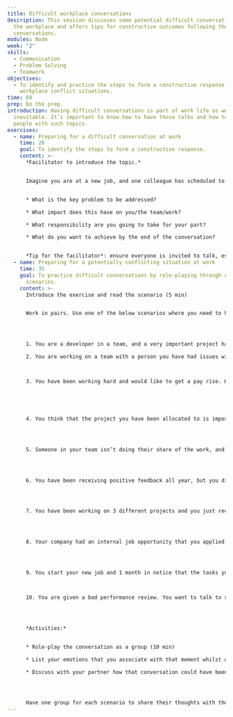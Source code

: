 ```yaml
---
title: Difficult workplace conversations
description: This session discusses some potential difficult conversations in
  the workplace and offers tips for constructive outcomes following these
  conversations.
modules: Node
week: "2"
skills:
  - Communication
  - Problem Solving
  - Teamwork
objectives:
  - To identify and practice the steps to form a constructive response to
    workplace conflict situations.
time: 60
prep: Do the prep.
introduction: Having difficult conversations is part of work life as well and is
  inevitable. It’s important to know how to have those talks and how to approach
  people with such topics.
exercises:
  - name: Preparing for a difficult conversation at work
    time: 20
    goal: To identify the steps to form a constructive response.
    content: >-
      *Facilitator to introduce the topic.*


      Imagine you are at a new job, and one colleague has scheduled to collaborate/meet with you several times and then cancelled at the last minute. You need to meet with this person to take the next steps in the project you are both working on. Use the list below to prepare for your conversation with her. Discuss as a class what you would say to your colleague.


      * What is the key problem to be addressed?

      * What impact does this have on you/the team/work?

      * What responsibility are you going to take for your part?

      * What do you want to achieve by the end of the conversation?


      *Tip for the facilitator*: ensure everyone is invited to talk, especially the quiet ones. If possible, get 2-3 people to answer each question.
  - name: Preparing for a potentially conflicting situation at work
    time: 35
    goal: To practice difficult conversations by role-playing through different
      scenarios.
    content: >-
      Introduce the exercise and read the scenario (5 min)


      Work in pairs. Use one of the below scenarios where you need to have a difficult conversation. If you finish your first scenario and still have time, choose another one.




      1. You are a developer in a team, and a very important project has been presented; however, you have not been assigned to it. The person working on this project is a peer who you think isn’t as competent as you. You want to question that decision with your manager.

      2. You are working on a team with a person you have had issues with before. You think they are not doing their share of the work on purpose because they dislike you. You want to talk to this person about it.



      3. You have been working hard and would like to get a pay rise. Have this discussion with your manager.


       


      4. You think that the project you have been allocated to is impossible and it can't succeed and you are worried you are being set up to fail. You want to talk to your Product Manager or Product Owner about this.




      5. Someone in your team isn’t doing their share of the work, and you want to talk to them about it.




      6. You have been receiving positive feedback all year, but you didn’t get a promotion. However, your peer did. You want to talk to your manager about it.




      7. You have been working on 3 different projects and you just received an e-mail asking you to support a 4th one and lead a workshop next week. You want to talk to your manager about your workload.




      8. Your company had an internal job opportunity that you applied for. You weren’t the one chosen and never got feedback. So, you arranged a meeting with the interviewer to get feedback on your performance.




      9. You start your new job and 1 month in notice that the tasks you are given do not align with what was on your job description. You want to talk to your manager about it.



      10. You are given a bad performance review. You want to talk to someone in your team to get more information and specific feedback on improving your performance.




      *Activities:*


      * Role-play the conversation as a group (10 min)

      * List your emotions that you associate with that moment whilst doing the activity

      * Discuss with your partner how that conversation could have been better if you could take the emotion out of it. (5 min)




      Have one group for each scenario to share their thoughts with the class. (15 min)
---
```

